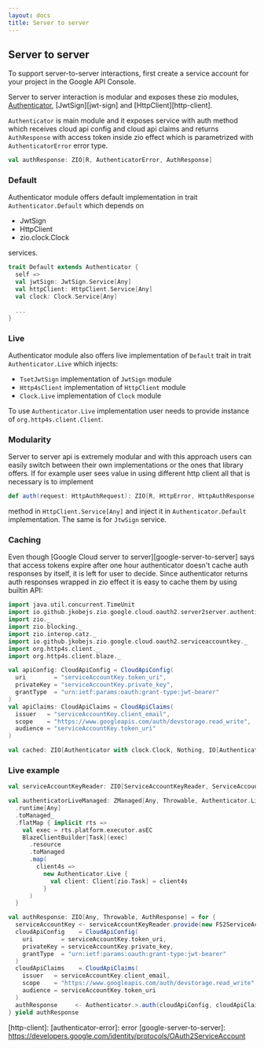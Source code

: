 ```yaml
---
layout: docs
title: Server to server
---
```


Server to server
----------------

To support server-to-server interactions, first create a service account for your project in the Google API Console.

Server to server interaction is modular and exposes these zio modules, [Authenticator][authenticator], 
[JwtSign][jwt-sign] and [HttpClient][http-client].

`Authenticator` is main module and it exposes service with auth method which receives cloud api config and cloud api 
claims and returns `AuthResponse` with access token inside zio effect which is parametrized with `AuthenticatorError`
error type.
```scala 
val authResponse: ZIO[R, AuthenticatorError, AuthResponse]
``` 

### Default
Authenticator module offers default implementation in trait `Authenticator.Default` which depends on
 - JwtSign
 - HttpClient
 - zio.clock.Clock
 
services. 

```scala
trait Default extends Authenticator {
  self =>
  val jwtSign: JwtSign.Service[Any]
  val httpClient: HttpClient.Service[Any]
  val clock: Clock.Service[Any]

  ...
}
```

### Live

Authenticator module also offers live implementation of `Default` trait in trait `Authenticator.Live` 
which injects:
 - `TsetJwtSign` implementation of `JwtSign` module
 - `Http4sClient` implementation of `HttpClient` module
 - `Clock.Live` implementation of `Clock` module

To use `Authenticator.Live` implementation user needs to provide instance of `org.http4s.client.Client`.

### Modularity
Server to server api is extremely modular and with this approach users can easily switch between their own 
implementations or the ones that library offers. If for example user sees value in using different http client 
all that is necessary is to implement 
```scala
def auth(request: HttpAuthRequest): ZIO[R, HttpError, HttpAuthResponse]
```
method in `HttpClient.Service[Any]` and inject it in `Authenticator.Default` implementation. The same is for `JtwSign` service.

### Caching
Even though [Google Cloud server to server][google-server-to-server] says that access tokens expire after one hour
authenticator doesn't cache auth responses by itself, it is left for user to decide. Since authenticator returns
auth responses wrapped in zio effect it is easy to cache them by using builtin API:

```scala mdoc:invisible
import java.util.concurrent.TimeUnit
import io.github.jkobejs.zio.google.cloud.oauth2.server2server.authenticator._
import zio._
import zio.blocking._
import zio.interop.catz._
import io.github.jkobejs.zio.google.cloud.oauth2.serviceaccountkey._
import org.http4s.client._
import org.http4s.client.blaze._

val apiConfig: CloudApiConfig = CloudApiConfig(
  uri        = "serviceAccountKey.token_uri",
  privateKey = "serviceAccountKey.private_key",
  grantType  = "urn:ietf:params:oauth:grant-type:jwt-bearer"
)
val apiClaims: CloudApiClaims = CloudApiClaims(
  issuer   = "serviceAccountKey.client_email",
  scope    = "https://www.googleapis.com/auth/devstorage.read_write",
  audience = "serviceAccountKey.token_uri"
)
```

```scala mdoc:silent
val cached: ZIO[Authenticator with clock.Clock, Nothing, IO[AuthenticatorError, AuthResponse]] = Authenticator.>.auth(apiConfig, apiClaims).cached(duration.Duration(1, TimeUnit.HOURS))
```

### Live example
```scala mdoc:silent
val serviceAccountKeyReader: ZIO[ServiceAccountKeyReader, ServiceAccountKeyError, ServiceAccountKey] = ServiceAccountKeyReader.>.readKey("path-to-service-account-key")

val authenticatorLiveManaged: ZManaged[Any, Throwable, Authenticator.Live] = ZIO
  .runtime[Any]
  .toManaged_
  .flatMap { implicit rts =>
    val exec = rts.platform.executor.asEC
    BlazeClientBuilder[Task](exec)
      .resource
      .toManaged
      .map(
        client4s =>
          new Authenticator.Live {
            val client: Client[zio.Task] = client4s
          }
      )
  } 

val authResponse: ZIO[Any, Throwable, AuthResponse] = for {
  serviceAccountKey <- serviceAccountKeyReader.provide(new FS2ServiceAccountKeyReader with Blocking.Live {})
  cloudApiConfig    = CloudApiConfig(
    uri        = serviceAccountKey.token_uri,
    privateKey = serviceAccountKey.private_key,
    grantType  = "urn:ietf:params:oauth:grant-type:jwt-bearer"
  )
  cloudApiClaims    = CloudApiClaims(
    issuer   = serviceAccountKey.client_email,
    scope    = "https://www.googleapis.com/auth/devstorage.read_write",
    audience = serviceAccountKey.token_uri
  )
  authResponse     <- Authenticator.>.auth(cloudApiConfig, cloudApiClaims).provideManaged(authenticatorLiveManaged)
} yield authResponse
```


[authenticator]: 
[jwt-sign]: 
[http-client]: 
[authenticator-error]: error
[google-server-to-server]: https://developers.google.com/identity/protocols/OAuth2ServiceAccount
